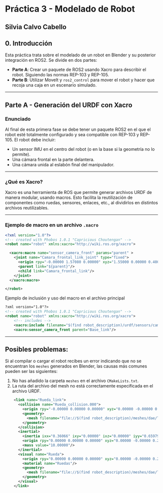 # Práctica 3 - Modelado de Robot

## Silvia Calvo Cabello

## 0. Introducción

Esta práctica trata sobre el modelado de un robot en Blender y su posterior integración en ROS2. Se divide en dos partes:

- **Parte A**: Crear un paquete de ROS2 usando Xacro para describir el robot. Siguiendo las normas REP-103 y REP-105.
- **Parte B**: Utilizar MoveIt y `ros2_control` para mover el robot y hacer que recoja una caja en un escenario simulado. 

---

## Parte A - Generación del URDF con Xacro

### Enunciado

Al final de esta primera fase se debe tener un paquete ROS2 en el que el robot esté totalmente configurado y sea compatible con REP-103 y REP-105. El robot debe incluir:

- Un sensor IMU en el centro del robot (o en la base si la geometría no lo permite).
- Una cámara frontal en la parte delantera.
- Una cámara unida al eslabón final del manipulador.

---

### ¿Qué es Xacro?

Xacro es una herramienta de ROS que permite generar archivos URDF de manera modular, usando macros. Esto facilita la reutilización de componentes como ruedas, sensores, enlaces, etc., al dividirlos en distintos archivos reutilizables.

---

### Ejemplo de macro en un archivo `.xacro`

```xml
<?xml version="1.0"?>
<!-- created with Phobos 1.0.1 "Capricious Choutengan" -->
<robot name="robot" xmlns:xacro="http://wiki.ros.org/xacro">

  <xacro:macro name="sensor_camera_front" params="parent" >
    <joint name="Camara_frontal_link_joint" type="fixed">
      <origin rpy="-0.00000 1.57080 0.00000" xyz="1.55000 0.00000 0.40000"/>
      <parent link="${parent}"/> 
      <child link="Camara_frontal_link"/>
    </joint>
  </xacro:macro>

</robot>
```

Ejemplo de inclusión y uso del macro en el archivo principal

```xml
?xml version="1.0"?>
<!-- created with Phobos 1.0.1 "Capricious Choutengan" -->
<robot name="robot" xmlns:xacro="http://wiki.ros.org/xacro">
    <!-- includes -->
    <xacro:include filename="$(find robot_description)/urdf/sensors/camera.urdf.xacro"/>
    <xacro:sensor_camera_front parent="Base_link"/>
```
---

## Posibles problemas:

Si al compilar o cargar el robot recibes un error indicando que no se encuentran los `meshes` generados en Blender, las causas más comunes pueden ser las siguientes:

1. No has añadido la carpeta `meshes` en el archivo `CMakeLists.txt`.
2. La ruta del archivo del mesh no está correctamente especificada en el archivo URDF.

```xml
    <link name="Rueda_link">
      <collision name="Rueda_collision.000">
        <origin rpy="-0.00000 0.00000 0.00000" xyz="0.00000 -0.00000 0.25000"/>
        <geometry>
          <mesh filename="file://$(find robot_description)/meshes/dae/Torus.001.dae" scale="0.30000 0.30000 0.50000"/>
        </geometry>
      </collision>
      <inertial>
        <inertia ixx="0.36066" ixy="0.00000" ixz="0.00000" iyy="0.65979" iyz="0.00000" izz="0.36066"/>
        <origin rpy="0.00000 0.00000 0.00000" xyz="0.00000 -0.00000 0.25000"/>
        <mass value="10.00000"/>
      </inertial>
      <visual name="Rueda">
        <origin rpy="0.00000 0.00000 0.00000" xyz="0.00000 -0.00000 0.25000"/>
        <material name="Ruedas"/>
        <geometry>
          <mesh filename="file://$(find robot_description)/meshes/dae/Torus.001.dae" scale="0.30000 0.30000 0.50000"/>
        </geometry>
      </visual>
    </link>
```


